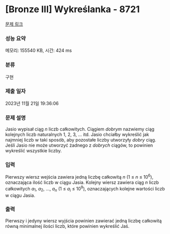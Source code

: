 # [Bronze III] Wykreślanka - 8721 

[문제 링크](https://www.acmicpc.net/problem/8721) 

### 성능 요약

메모리: 155540 KB, 시간: 424 ms

### 분류

구현

### 제출 일자

2023년 11월 21일 19:36:06

### 문제 설명

<p>Jasio wypisał ciąg <em>n</em> liczb całkowitych. Ciągiem <i>dobrym</i> nazwiemy ciąg kolejnych liczb naturalnych 1, 2, 3, ... itd. Jasio chciałby wykreślić jak najmniej liczb w taki sposób, aby pozostałe liczby utworzyły <i>dobry</i> ciąg. Jeśli Jasio nie może utworzyć żadnego z <i>dobrych</i> ciągów, to powinien wykreślić wszystkie liczby.</p>

### 입력 

 <p>Pierwszy wiersz wejścia zawiera jedną liczbę całkowitą <em>n</em> (1 ≤ <em>n</em> ≤ 10<sup>6</sup>), oznaczająca ilość liczb w ciągu Jasia. Kolejny wiersz zawiera ciąg <em>n</em> liczb całkowitych <em>a</em><sub>1</sub>, <em>a</em><sub>2</sub>, ..., <em>a<sub>n</sub></em> (1 ≤ <em>a<sub>i</sub></em> ≤ 10<sup>9</sup>), oznaczających kolejne wartości liczb w ciągu Jasia.</p>

### 출력 

 <p>Pierwszy i jedyny wiersz wyjścia powinien zawierać jedną liczbę całkowitą równą minimalnej ilości liczb, które powinien wykreślić Jaś.</p>

